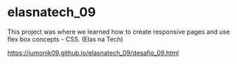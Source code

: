 # elasnatech_09
This project was where we learned how to create responsive pages and use flex box concepts - CSS. (Elas na Tech)

https://jumonik09.github.io/elasnatech_09/desafio_09.html
